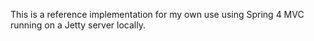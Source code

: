 This is a reference implementation for my own use using Spring 4 MVC running on a Jetty server locally.
